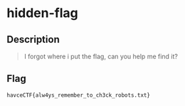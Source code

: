 # hidden-flag
## Description
> I forgot where i put the flag, can you help me find it?

## Flag
`havceCTF{alw4ys_remember_to_ch3ck_robots.txt}`